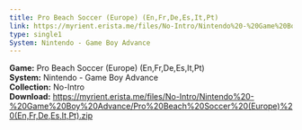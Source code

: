 ```yaml
---
title: Pro Beach Soccer (Europe) (En,Fr,De,Es,It,Pt)
link: https://myrient.erista.me/files/No-Intro/Nintendo%20-%20Game%20Boy%20Advance/Pro%20Beach%20Soccer%20(Europe)%20(En,Fr,De,Es,It,Pt).zip
type: single1
System: Nintendo - Game Boy Advance
---
```

<b>Game:</b> Pro Beach Soccer (Europe) (En,Fr,De,Es,It,Pt)<br>
<b>System:</b> Nintendo - Game Boy Advance<br>
<b>Collection:</b> No-Intro<br>
<b>Download:</b> https://myrient.erista.me/files/No-Intro/Nintendo%20-%20Game%20Boy%20Advance/Pro%20Beach%20Soccer%20(Europe)%20(En,Fr,De,Es,It,Pt).zip